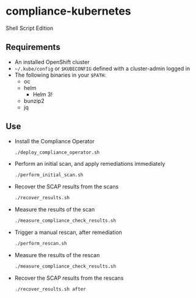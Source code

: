 # compliance-kubernetes

Shell Script Edition

## Requirements

- An installed OpenShift cluster
- `~/.kube/config` or `$KUBECONFIG` defined with a cluster-admin logged in
- The following binaries in your `$PATH`:
  - oc
  - helm
    - Helm 3!
  - bunzip2
  - jq

## Use

- Install the Compliance Operator

    ```sh
    ./deploy_compliance_operator.sh
    ```

- Perform an initial scan, and apply remediations immediately

    ```sh
    ./perform_initial_scan.sh
    ```

- Recover the SCAP results from the scans

    ```sh
    ./recover_results.sh
    ```

- Measure the results of the scan

    ```sh
    ./measure_compliance_check_results.sh
    ```

- Trigger a manual rescan, after remediation

    ```sh
    ./perform_rescan.sh
    ```

- Measure the results of the rescan

    ```sh
    ./measure_compliance_check_results.sh
    ```

- Recover the SCAP results from the rescans

    ```sh
    ./recover_results.sh after
    ```
